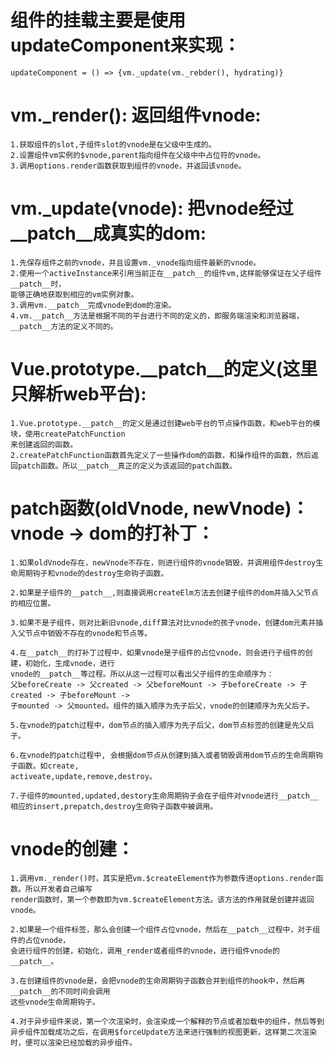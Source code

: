 # 组件的挂载主要是使用updateComponent来实现：
	updateComponent = () => {vm._update(vm._rebder(), hydrating)}

# vm._render(): 返回组件vnode:
	1.获取组件的slot,子组件slot的vnode是在父级中生成的。
	2.设置组件vm实例的$vnode,parent指向组件在父级中中占位符的vnode。
	3.调用options.render函数获取到组件的vnode，并返回该vnode。

# vm._update(vnode): 把vnode经过__patch__成真实的dom:
	1.先保存组件之前的vnode，并且设置vm._vnode指向组件最新的vnode。
	2.使用一个activeInstance来引用当前正在__patch__的组件vm,这样能够保证在父子组件__patch__时，
	能够正确地获取到相应的vm实例对象。
	3.调用vm.__patch__完成vnode到dom的渲染。
	4.vm.__patch__方法是根据不同的平台进行不同的定义的，即服务端渲染和浏览器端，__patch__方法的定义不同的。

# Vue.prototype.__patch__的定义(这里只解析web平台):
	1.Vue.prototype.__patch__的定义是通过创建web平台的节点操作函数，和web平台的模块，使用createPatchFunction
	来创建返回的函数。
	2.createPatchFunction函数首先定义了一些操作dom的函数，和操作组件的函数，然后返回patch函数。所以__patch__真正的定义为该返回的patch函数。

# patch函数(oldVnode, newVnode)：vnode -> dom的打补丁：
	1.如果oldVnode存在，newVnode不存在，则进行组件的vnode销毁，并调用组件destroy生命周期钩子和vnode的destroy生命钩子函数。

	2.如果是子组件的__patch__,则直接调用createElm方法去创建子组件的dom并插入父节点的相应位置。

	3.如果不是子组件，则对比新旧vnode,diff算法对比vnode的孩子vnode，创建dom元素并插入父节点中销毁不存在的vnode和节点等。

	4.在__patch__的打补丁过程中，如果vnode是子组件的占位vnode，则会进行子组件的创建，初始化，生成vnode，进行
	vnode的__patch__等过程。所以从这一过程可以看出父子组件的生命顺序为：
	父beforeCreate -> 父created -> 父beforeMount -> 子beforeCreate -> 子created -> 子beforeMount ->
	子mounted -> 父mounted。组件的插入顺序为先子后父，vnode的创建顺序为先父后子。

	5.在vnode的patch过程中，dom节点的插入顺序为先子后父，dom节点标签的创建是先父后子。

	6.在vnode的patch过程中, 会根据dom节点从创建到插入或者销毁调用dom节点的生命周期钩子函数。如create,
	activeate,update,remove,destroy。

	7.子组件的mounted,updated,destory生命周期钩子会在子组件对vnode进行__patch__相应的insert,prepatch,destroy生命钩子函数中被调用。

# vnode的创建：
	1.调用vm._render()时，其实是把vm.$createElement作为参数传进options.render函数。所以开发者自己编写
	render函数时，第一个参数即为vm.$createElement方法。该方法的作用就是创建并返回vnode。

	2.如果是一个组件标签，那么会创建一个组件占位vnode，然后在__patch__过程中，对于组件的占位vnode，
	会进行组件的创建，初始化，调用_render或者组件的vnode，进行组件vnode的__patch__。

	3.在创建组件的vnode是，会把vnode的生命周期钩子函数合并到组件的hook中，然后再__patch__的不同时间会调用
	这些vnode生命周期钩子。

	4.对于异步组件来说，第一个次渲染时，会渲染成一个解释的节点或者加载中的组件，然后等到异步组件加载成功之后，在调用$forceUpdate方法来进行强制的视图更新，这样第二次渲染时，便可以渲染已经加载的异步组件。



